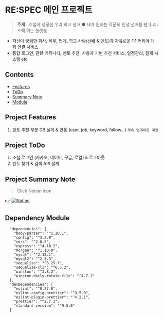 # RE:SPEC 메인 프로젝트

>**주제** : 취업에 성공한 우리 학교 선배 ● 내가 원하는 직군의 인생 선배를 만나 리:스펙 하는 플랫폼

- 자신이 궁금한 회사, 직무, 업계, 학교 사람(선배 & 멘토)과 자유로운 1:1 커리어 대화 연결 서비스
- 통합 로그인, 관련 커뮤니티, 멘토 추천, 사용자 기반 추천 서비스, 일정관리, 결제 시스템 etc

## Contents

- [Features](#Project-Features)
- [ToDo](#Project-ToDo)
- [Summary Note](#Project-Summary-Note)
- [Module](#Dependency-Module)

## Project Features

1. 멘토 추천 부분 DB 설계 & 연동 (user, job, keyword, follow...) `계속 업데이트 예정`

## Project ToDo

1. 소셜 로그인 (카카오, 네이버, 구글, 로컬) & 로그아웃
2. 멘토 찾기 & 검색 API 설계

## Project Summary Note
> Click Notion icon

👉 [![Notion](https://img.shields.io/badge/Notion-000000.svg?style=flat&logo=Notion&logoColor=white)](https://quilt-tanker-16d.notion.site/RE-SPEC-1c8f389a7b924283a8c5401e07ff334a)

## Dependency Module

```
  "dependencies": {
    "body-parser": "^1.20.1",
    "config": "^3.3.8",
    "cors": "^2.8.5",
    "express": "^4.18.2",
    "morgan": "^1.10.0",
    "mysql": "^2.18.1",
    "mysql2": "^2.3.3",
    "sequelize": "^6.25.7",
    "sequelize-cli": "^6.5.2",
    "winston": "^3.8.2",
    "winston-daily-rotate-file": "^4.7.1"
  },
  "devDependencies": {
    "eslint": "^8.27.0",
    "eslint-config-prettier": "^8.5.0",
    "eslint-plugin-prettier": "^4.2.1",
    "prettier": "^2.7.1",
    "standard-version": "^9.5.0"
  }
```
